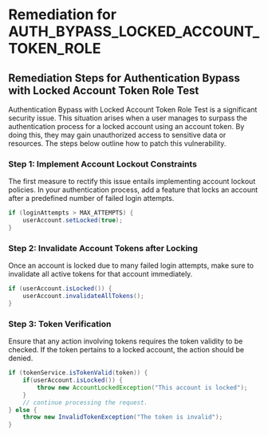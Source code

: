 # Remediation for AUTH_BYPASS_LOCKED_ACCOUNT_TOKEN_ROLE

## Remediation Steps for Authentication Bypass with Locked Account Token Role Test

Authentication Bypass with Locked Account Token Role Test is a significant security issue. This situation arises when a user manages to surpass the authentication process for a locked account using an account token. By doing this, they may gain unauthorized access to sensitive data or resources. The steps below outline how to patch this vulnerability.

### Step 1: Implement Account Lockout Constraints

The first measure to rectify this issue entails implementing account lockout policies. In your authentication process, add a feature that locks an account after a predefined number of failed login attempts.

```java
if (loginAttempts > MAX_ATTEMPTS) {
    userAccount.setLocked(true); 
}
```

### Step 2: Invalidate Account Tokens after Locking

Once an account is locked due to many failed login attempts, make sure to invalidate all active tokens for that account immediately.

```java
if (userAccount.isLocked()) {
    userAccount.invalidateAllTokens();
}
```

### Step 3: Token Verification

Ensure that any action involving tokens requires the token validity to be checked. If the token pertains to a locked account, the action should be denied.

```java
if (tokenService.isTokenValid(token)) {
    if(userAccount.isLocked()) {
        throw new AccountLockedException("This account is locked");
    }
    // continue processing the request.
} else {
    throw new InvalidTokenException("The token is invalid");
}
```